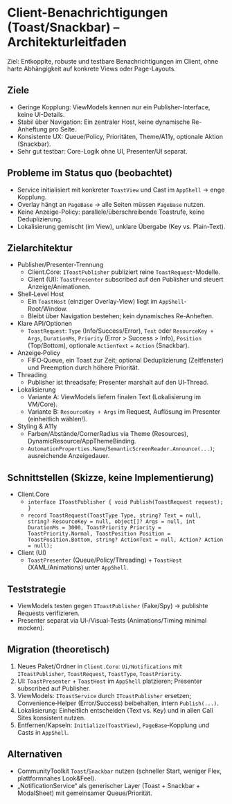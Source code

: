 # Client-Benachrichtigungen (Toast/Snackbar) – Architekturleitfaden

Ziel: Entkopplte, robuste und testbare Benachrichtigungen im Client, ohne harte Abhängigkeit auf konkrete Views oder Page-Layouts.

## Ziele
- Geringe Kopplung: ViewModels kennen nur ein Publisher-Interface, keine UI-Details.
- Stabil über Navigation: Ein zentraler Host, keine dynamische Re-Anheftung pro Seite.
- Konsistente UX: Queue/Policy, Prioritäten, Theme/A11y, optionale Aktion (Snackbar).
- Sehr gut testbar: Core-Logik ohne UI, Presenter/UI separat.

## Probleme im Status quo (beobachtet)
- Service initialisiert mit konkreter `ToastView` und Cast im `AppShell` → enge Kopplung.
- Overlay hängt an `PageBase` → alle Seiten müssen `PageBase` nutzen.
- Keine Anzeige-Policy: parallele/überschreibende Toastrufe, keine Deduplizierung.
- Lokalisierung gemischt (im View), unklare Übergabe (Key vs. Plain-Text).

## Zielarchitektur
- Publisher/Presenter-Trennung
  - Client.Core: `IToastPublisher` publiziert reine `ToastRequest`-Modelle.
  - Client (UI): `ToastPresenter` subscribed auf den Publisher und steuert Anzeige/Animationen.
- Shell‑Level Host
  - Ein `ToastHost` (einziger Overlay‑View) liegt im `AppShell`-Root/Window.
  - Bleibt über Navigation bestehen; kein dynamisches Re-Anheften.
- Klare API/Optionen
  - `ToastRequest`: `Type` (Info/Success/Error), `Text` oder `ResourceKey + Args`, `DurationMs`, `Priority` (Error > Success > Info), `Position` (Top/Bottom), optionale `ActionText` + `Action` (Snackbar).
- Anzeige‑Policy
  - FIFO‑Queue, ein Toast zur Zeit; optional Deduplizierung (Zeitfenster) und Preemption durch höhere Priorität.
- Threading
  - Publisher ist threadsafe; Presenter marshalt auf den UI‑Thread.
- Lokalisierung
  - Variante A: ViewModels liefern finalen Text (Lokalisierung im VM/Core).
  - Variante B: `ResourceKey + Args` im Request, Auflösung im Presenter (einheitlich wählen!).
- Styling & A11y
  - Farben/Abstände/CornerRadius via Theme (Resources), DynamicResource/AppThemeBinding.
  - `AutomationProperties.Name`/`SemanticScreenReader.Announce(...)`; ausreichende Anzeigedauer.

## Schnittstellen (Skizze, keine Implementierung)
- Client.Core
  - `interface IToastPublisher { void Publish(ToastRequest request); }`
  - `record ToastRequest(ToastType Type, string? Text = null, string? ResourceKey = null, object[]? Args = null, int DurationMs = 3000, ToastPriority Priority = ToastPriority.Normal, ToastPosition Position = ToastPosition.Bottom, string? ActionText = null, Action? Action = null);`
- Client (UI)
  - `ToastPresenter` (Queue/Policy/Threading) + `ToastHost` (XAML/Animations) unter `AppShell`.

## Teststrategie
- ViewModels testen gegen `IToastPublisher` (Fake/Spy) → publishte Requests verifizieren.
- Presenter separat via UI‑/Visual‑Tests (Animations/Timing minimal mocken).

## Migration (theoretisch)
1) Neues Paket/Ordner in `Client.Core`: `Ui/Notifications` mit `IToastPublisher`, `ToastRequest`, `ToastType`, `ToastPriority`.
2) UI: `ToastPresenter` + `ToastHost` im `AppShell` platzieren; Presenter subscribed auf Publisher.
3) ViewModels: `IToastService` durch `IToastPublisher` ersetzen; Convenience‑Helper (Error/Success) beibehalten, intern `Publish(...)`.
4) Lokalisierung: Einheitlich entscheiden (Text vs. Key) und in allen Call Sites konsistent nutzen.
5) Entfernen/Kapseln: `Initialize(ToastView)`, `PageBase`‑Kopplung und Casts in `AppShell`.

## Alternativen
- CommunityToolkit `Toast`/`Snackbar` nutzen (schneller Start, weniger Flex, plattformnahes Look&Feel).
- „NotificationService“ als generischer Layer (Toast + Snackbar + ModalSheet) mit gemeinsamer Queue/Priorität.

